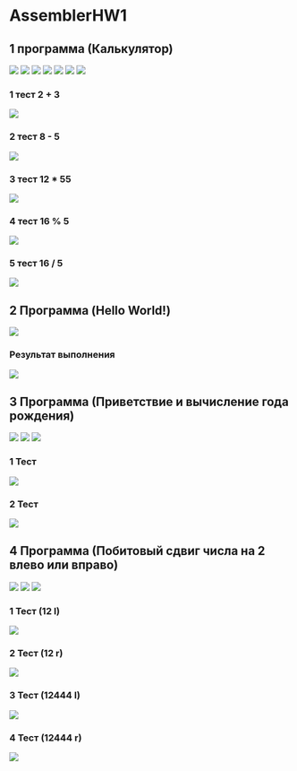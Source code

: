 # AssemblerHW1
## 1 программа (Калькулятор)
![](https://i.ibb.co/0j1cNjg/image.png)
![](https://i.ibb.co/vcwhPmV/image.png)
![](https://i.ibb.co/ZNFHMwC/image.png)
![](https://i.ibb.co/F60D2TJ/image.png)
![](https://i.ibb.co/C9gzy0d/image.png)
![](https://i.ibb.co/xYSGQxG/image.png)
![](https://i.ibb.co/fXMZvZc/image.png)

### 1 тест 2 + 3
![](https://i.ibb.co/NS9jnxz/image.png)

### 2 тест 8 - 5
![](https://i.ibb.co/P6PNwcB/image.png)

### 3 тест 12 * 55
![](https://i.ibb.co/mySjNKH/image.png)

### 4 тест 16 % 5
![](https://i.ibb.co/gRfHVzt/image.png)

### 5 тест 16 / 5
![](https://i.ibb.co/yS30LTr/image.png)


## 2 Программа (Hello World!)
![](https://i.ibb.co/2gyhNYd/image.png)

### Результат выполнения
![](https://i.ibb.co/FJRTSGg/image.png)


## 3 Программа (Приветствие и вычисление года рождения)
![](https://i.ibb.co/gWXLd7T/image.png)
![](https://i.ibb.co/r4Jzq4w/image.png)
![](https://i.ibb.co/XVD9STQ/image.png)

### 1 Тест 
![](https://i.ibb.co/s6JYjhn/image.png)

### 2 Тест
![](https://i.ibb.co/xq91BsP/image.png)


## 4 Программа (Побитовый сдвиг числа на 2 влево или вправо)
![](https://i.ibb.co/Wv2gYXC/image.png)
![](https://i.ibb.co/z7SWJm5/image.png)
![](https://i.ibb.co/NCRgtg1/image.png)

### 1 Тест (12 l) 
![](https://i.ibb.co/VBxVw7H/image.png)

### 2 Тест (12 r)
![](https://i.ibb.co/W3Vf65p/image.png)

### 3 Тест (12444 l)
![](https://i.ibb.co/hDs8kpt/image.png)

### 4 Тест (12444 r)
![](https://i.ibb.co/Yds9Rh0/image.png)
